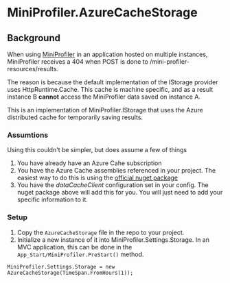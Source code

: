 MiniProfiler.AzureCacheStorage
==============================
## Background ##

When using [MiniProfiler](https://github.com/SamSaffron/MiniProfiler) in an application hosted on multiple instances, MiniProfiler receives a 404 when POST is done to /mini-profiler-resources/results.

The reason is because the default implementation of the IStorage provider uses HttpRuntime.Cache. This cache is machine specific, and as a result instance B **cannot** access the MiniProfiler data saved on instance A. 

This is an implementation of MiniProfiler.IStorage that uses the Azure distributed cache for temporarily saving results.


### Assumtions ###
Using this couldn't be simpler, but does assume a few of  things  

1. You have already have an Azure Cahe subscription
2. You have the Azure Cache assemblies referenced in your project. The easiest way to do this is using the [official nuget package](http://nuget.org/packages/WindowsAzure.Caching)
3. You have the *dataCacheClient* configuration set in your config. The nuget package above will add this for you. You will just need to add your specific information to it.

### Setup ###

1. Copy the `AzureCacheStorage` file in the repo to your project.
2. Initialize a new instance of it into MiniProfiler.Settings.Storage. In an MVC application, this can be done in the `App_Start/MiniProfiler.PreStart()` method.

`MiniProfiler.Settings.Storage = new AzureCacheStorage(TimeSpan.FromHours(1));`
